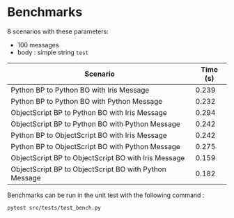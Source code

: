 # Benchmarks

8 scenarios with these parameters:
- 100 messages
- body : simple string `test`

| Scenario | Time (s) |
| --- | --- |
| Python BP to Python BO with Iris Message | 0.239 |
| Python BP to Python BO with Python Message | 0.232 |
| ObjectScript BP to Python BO with Iris Message | 0.294 |
| ObjectScript BP to Python BO with Python Message | 0.242 |
| Python BP to ObjectScript BO with Iris Message | 0.242 |
| Python BP to ObjectScript BO with Python Message | 0.275 |
| ObjectScript BP to ObjectScript BO with Iris Message | 0.159 |
| ObjectScript BP to ObjectScript BO with Python Message | 0.182 |

Benchmarks can be run in the unit test with the following command :

```bash
pytest src/tests/test_bench.py
```